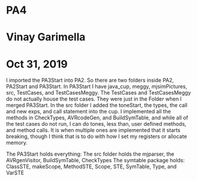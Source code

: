 # PA4
# Vinay Garimella
# Oct 31, 2019
I imported the PA3Start into PA2. So there are two folders inside PA2, PA2Start and PA3Start.
In PA3Start I have java_cup, meggy, mjsimPictures, src, TestCases, and TestCasesMeggy. The TestCases and TestCasesMeggy do not actually house the
test cases. They were just in the Folder when I merged PA3Start. In the src folder I added the toneStart, the types, the call and new exps, and call statement into the cup. I implemented all the methods in CheckTypes, AVRcodeGen, and BuildSymTable, and while all of the test cases do not run, I can do tones, less than, user defined methods, and method calls. It is when multiple ones are implemented that it starts breaking, though I think that is to do with how I set my registers or allocate memory.


The PA3Start holds everything:
The src folder holds the mjparser, the AVRgenVisitor, BuildSymTable, CheckTypes
The symtable package holds: ClassSTE, makeScope, MethodSTE, Scope, STE, SymTable, Type, and VarSTE
